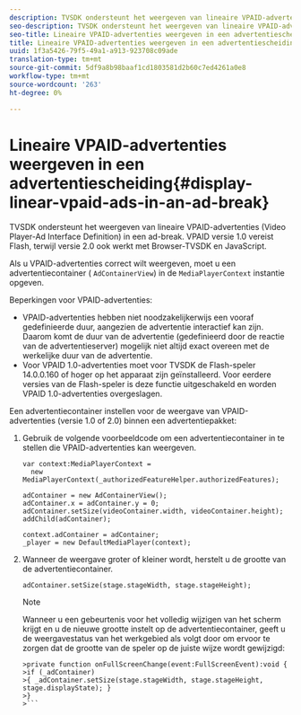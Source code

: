 ```yaml
---
description: TVSDK ondersteunt het weergeven van lineaire VPAID-advertenties (Video Player-Ad Interface Definition) in een ad-break. VPAID versie 1.0 vereist Flash, terwijl versie 2.0 ook werkt met Browser-TVSDK en JavaScript.
seo-description: TVSDK ondersteunt het weergeven van lineaire VPAID-advertenties (Video Player-Ad Interface Definition) in een ad-break. VPAID versie 1.0 vereist Flash, terwijl versie 2.0 ook werkt met Browser-TVSDK en JavaScript.
seo-title: Lineaire VPAID-advertenties weergeven in een advertentiescheiding
title: Lineaire VPAID-advertenties weergeven in een advertentiescheiding
uuid: 1f3a5426-79f5-49a1-a913-923708c09ade
translation-type: tm+mt
source-git-commit: 5df9a8b98baaf1cd1803581d2b60c7ed4261a0e8
workflow-type: tm+mt
source-wordcount: '263'
ht-degree: 0%

---
```



# Lineaire VPAID-advertenties weergeven in een advertentiescheiding{#display-linear-vpaid-ads-in-an-ad-break}

TVSDK ondersteunt het weergeven van lineaire VPAID-advertenties (Video Player-Ad Interface Definition) in een ad-break. VPAID versie 1.0 vereist Flash, terwijl versie 2.0 ook werkt met Browser-TVSDK en JavaScript.

Als u VPAID-advertenties correct wilt weergeven, moet u een advertentiecontainer ( `AdContainerView`) in de `MediaPlayerContext` instantie opgeven.

Beperkingen voor VPAID-advertenties:

* VPAID-advertenties hebben niet noodzakelijkerwijs een vooraf gedefinieerde duur, aangezien de advertentie interactief kan zijn. Daarom komt de duur van de advertentie (gedefinieerd door de reactie van de advertentieserver) mogelijk niet altijd exact overeen met de werkelijke duur van de advertentie.
* Voor VPAID 1.0-advertenties moet voor TVSDK de Flash-speler 14.0.0.160 of hoger op het apparaat zijn geïnstalleerd. Voor eerdere versies van de Flash-speler is deze functie uitgeschakeld en worden VPAID 1.0-advertenties overgeslagen.

Een advertentiecontainer instellen voor de weergave van VPAID-advertenties (versie 1.0 of 2.0) binnen een advertentiepakket:

1. Gebruik de volgende voorbeeldcode om een advertentiecontainer in te stellen die VPAID-advertenties kan weergeven.

   ```
   var context:MediaPlayerContext =  
     new MediaPlayerContext(_authorizedFeatureHelper.authorizedFeatures); 
   
   adContainer = new AdContainerView(); 
   adContainer.x = adContainer.y = 0; 
   adContainer.setSize(videoContainer.width, videoContainer.height); 
   addChild(adContainer); 
   
   context.adContainer = adContainer; 
   _player = new DefaultMediaPlayer(context);
   ```

1. Wanneer de weergave groter of kleiner wordt, herstelt u de grootte van de advertentiecontainer.

   ```
   adContainer.setSize(stage.stageWidth, stage.stageHeight);
   ```

   >[!NOTE]
   >
   >Wanneer u een gebeurtenis voor het volledig wijzigen van het scherm krijgt en u de nieuwe grootte instelt op de advertentiecontainer, geeft u de weergavestatus van het werkgebied als volgt door om ervoor te zorgen dat de grootte van de speler op de juiste wijze wordt gewijzigd:
   >
   >
   ```
   >private function onFullScreenChange(event:FullScreenEvent):void { 
   >if (_adContainer) 
   >{ _adContainer.setSize(stage.stageWidth, stage.stageHeight, stage.displayState); } 
   >}
   >```

